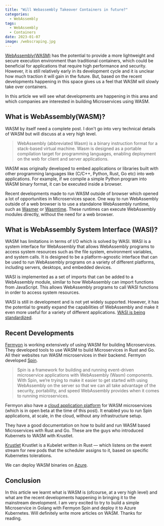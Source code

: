 ```yaml
---
title: "Will Webassembly Takeover Containers in future?"
categories:
  - WebAssembly
tags:
  - WebAssembly
  - Containers
date: 2023-01-07
image: /webscraping.jpg
---
```

[WebAssembly(WASM)](https://webassembly.org/) has the potential to provide a more lightweight and secure execution environment than traditional containers, which could be beneficial for applications that require high performance and security. However, it is still relatively early in its development cycle and it is unclear how much traction it will gain in the future. But, based on the recent developments happening in this space gives us a feel that WASM will slowly take over containers.

In this article we will see what developments are happening in this area and which companies are interested in building Microservices using WASM.

## What is WebAssembly(WASM)?
WASM by itself need a complete post. I don't go into very technical details of WASM but will discuss at a very high level.

> WebAssembly (abbreviated Wasm) is a binary instruction format for a stack-based virtual machine. Wasm is designed as a portable compilation target for programming languages, enabling deployment on the web for client and server applications.

WASM was originally developed to embed applications or libraries built with other programming languages like (C/C++, Python, Rust, Go etc) into web applications. For example, if we compile a simple Python program into WASM binary format, it can be executed inside a browser.

Recent developments made to run WASM outside of browser which opened a lot of opportunities in Microservices space. One way to run WebAssembly outside of a web browser is to use a standalone WebAssembly runtime, such as [Wasmer](https://wasmer.io/) or [Wasmtime](https://wasmtime.dev/). These runtimes can execute WebAssembly modules directly, without the need for a web browser.

## What is WebAssembly System Interface (WASI)?
WASM has limitations in terms of I/O which is solved by WASI. WASI is a system interface for WebAssembly that allows WebAssembly programs to access system resources such as the file system, environment variables, and system calls. It is designed to be a platform-agnostic interface that can be used to run WebAssembly programs on a variety of different platforms, including servers, desktops, and embedded devices.

WASI is implemented as a set of imports that can be added to a WebAssembly module, similar to how WebAssembly can import functions from JavaScript. This allows WebAssembly programs to call WASI functions in order to access system resources.

WASI is still in development and is not yet widely supported. However, it has the potential to greatly expand the capabilities of WebAssembly and make it even more useful for a variety of different applications. [WASI is being standardized](https://hacks.mozilla.org/2019/03/standardizing-wasi-a-webassembly-system-interface/). 

## Recent Developments
[Fermyon](https://www.fermyon.com/about) is working extensively of using WASM for building Microservices. They developed tools to use WASM to build Microservices in Rust and Go. All their websites run WASM microservices in their backend. Fermyon developed [Spin](https://developer.fermyon.com/spin/index).

> Spin is a framework for building and running event-driven microservice applications with WebAssembly (Wasm) components. With Spin, we’re trying to make it easier to get started with using WebAssembly on the server so that we can all take advantage of the security, portability, and speed WebAssembly provides when it comes to running microservices.

Fermyon also have a [cloud application platform](https://developer.fermyon.com/cloud/index) for WASM microservices (which is in open beta at the time of this post). It enabled you to run Spin applications, at scale, in the cloud, without any infrastructure setup. 

They have a good documentation on how to build and run WASM based Microservices with Rust and Go. These are the guys who introduced Kubernets to WASM with Krustlet.

[Krustlet](https://krustlet.dev/) Krustlet is a Kubelet written in Rust — which listens on the event stream for new pods that the scheduler assigns to it, based on specific Kubernetes tolerations.

We can deploy WASM binaries on [Azure](https://www.infoworld.com/article/3681853/azure-kubernetes-doubles-down-on-webassembly.html).

## Conclusion
In this article we learnt what is WASM is (ofcourse, at a very high level) and what are the recent developments happening in bringing it to the mainstream development. I am very excited to try to build a simple Microservice in Golang with Fermyon Spin and deploy it to Azure Kubernetes. Will definitely write more articles on WASM. Thanks for reading.

